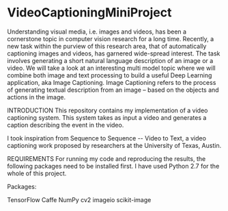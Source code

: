 
# VideoCaptioningMiniProject
Understanding visual media, i.e. images and videos, has been a cornerstone topic
in computer vision research for a long time. Recently, a new task within the
purview of this research area, that of automatically captioning images and videos,
has garnered wide-spread interest. The task involves generating a short natural
language description of an image or a video.
We will take a look at an interesting multi model topic where we will combine both image and text processing to build a useful Deep Learning application, aka Image Captioning. Image Captioning refers to the process of generating textual description from an image – based on the objects and actions in the image.

INTRODUCTION
This repository contains my implementation of a video captioning system. This system takes as input a video and generates a caption describing the event in the video.

I took inspiration from Sequence to Sequence -- Video to Text, a video captioning work proposed by researchers at the University of Texas, Austin.

REQUIREMENTS
For running my code and reproducing the results, the following packages need to be installed first. I have used Python 2.7 for the whole of this project.

Packages:

TensorFlow
Caffe
NumPy
cv2
imageio
scikit-image
